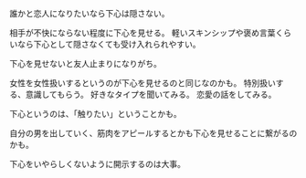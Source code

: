 誰かと恋人になりたいなら下心は隠さない。

相手が不快にならない程度に下心を見せる。
軽いスキンシップや褒め言葉くらいなら下心として隠さなくても受け入れられやすい。

下心を見せないと友人止まりになりがち。

女性を女性扱いするというのが下心を見せるのと同じなのかも。
特別扱いする、意識してもらう。
好きなタイプを聞いてみる。
恋愛の話をしてみる。

下心というのは、「触りたい」ということかも。

自分の男を出していく、筋肉をアピールするとかも下心を見せることに繋がるのかも。

下心をいやらしくないように開示するのは大事。

